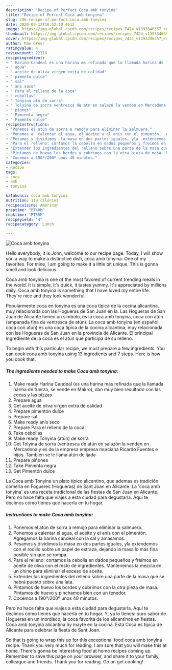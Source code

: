 ```yaml
---
description: "Recipe of Perfect Coca amb tonyina"
title: "Recipe of Perfect Coca amb tonyina"
slug: 296-recipe-of-perfect-coca-amb-tonyina
date: 2020-09-12T16:52:10.461Z
image: https://img-global.cpcdn.com/recipes/recipes_7424_v1393346357_receta_foto_00007424/751x532cq70/coca-amb-tonyina-foto-principal.jpg
thumbnail: https://img-global.cpcdn.com/recipes/recipes_7424_v1393346357_receta_foto_00007424/751x532cq70/coca-amb-tonyina-foto-principal.jpg
cover: https://img-global.cpcdn.com/recipes/recipes_7424_v1393346357_receta_foto_00007424/751x532cq70/coca-amb-tonyina-foto-principal.jpg
author: Mae Greer
ratingvalue: 4
reviewcount: 22318
recipeingredient:
- " Harina Candeal es una harina ms refinada que la llamada harina de fuerza se vende en Makro dan muy bien resultado con las cocas y las pizzas"
- " agua"
- " aceite de oliva virgen extra de calidad"
- " pimentn dulce"
- " sal"
- " ans seco"
- " Para el relleno de la coca"
- " cebollas"
- " Tonyina atn de sorra"
- " Tolyina de sorra ventresca de atn en salazn la venden en Mercadona y es de la empresa empresa murciana Ricardo Fuentes e hijos Tambin se le llama atn de ijada"
- " piones"
- " Pimienta negra"
- " Pimentn dulce"
recipeinstructions:
- "Ponemos el atún de sorra a remojo para eliminar la salmuera."
- "Ponemos a  calentar el agua, el aceite y el anís con el pimentón.  Agregamos la harina candeal  con la sal y amasamos."
- "Pesamos y dividimos  la masa en dos partes iguales, yla  extendemos con el rodillo sobre un papel de estraza, dejando la masa lo más fina posible sin que se rompa."
- "Para el relleno: cortamos la cebolla en dados pequeños y freímos en aceite de oliva con el resto de ingredientes. Mantenemos la mezcla en un chino para eliminar el exceso de aceite."
- "Extender los ingredientes del relleno sobre una parte de la masa que se habrá puesto sobre una lata."
- "Pintamos de huevo los bordes y cubrimos con la otra pieza de masa. Pintamos de huevo y pinchamos bien con un tenedor."
- "Cocemos a 190º/200º unos 40 minutos."
categories:
- Recipe
tags:
- coca
- amb
- tonyina

katakunci: coca amb tonyina 
nutrition: 119 calories
recipecuisine: American
preptime: "PT40M"
cooktime: "PT55M"
recipeyield: "4"
recipecategory: Lunch

---
```



![Coca amb tonyina](https://img-global.cpcdn.com/recipes/recipes_7424_v1393346357_receta_foto_00007424/751x532cq70/coca-amb-tonyina-foto-principal.jpg)

Hello everybody, it is John, welcome to our recipe page. Today, I will show you a way to make a distinctive dish, coca amb tonyina. One of my favorites. For mine, I am going to make it a little bit unique. This is gonna smell and look delicious.

Coca amb tonyina is one of the most favored of current trending meals in the world. It is simple, it's quick, it tastes yummy. It's appreciated by millions daily. Coca amb tonyina is something that I have loved my entire life. They're nice and they look wonderful.

Popularmente coca en tonyina es una coca típica de la cocina alicantina, muy relacionada con las Hogueras de San Juan en la. Las Hogueras de San Juan de Alicante tienen un símbolo, es la coca amb tonyina, coca con atún (empanada fina de ventresca de atún). La coca amb tonyina (en español: coca con atún) es una coca típica de la cocina alicantina, muy relacionada con las Hogueras de San Juan en la provincia de Alicante. El principal ingrediente de la coca es el atún que participa de su relleno.


To begin with this particular recipe, we must prepare a few ingredients. You can cook coca amb tonyina using 13 ingredients and 7 steps. Here is how you cook that.

<!--inarticleads1-->

##### The ingredients needed to make Coca amb tonyina:

1. Make ready  Harina Candeal (es una harina más refinada que la llamada harina de fuerza, se vende en Makro), dan muy bien resultado con las cocas y las pizzas
1. Prepare  agua
1. Get  aceite de oliva virgen extra de calidad
1. Prepare  pimentón dulce
1. Prepare  sal
1. Make ready  anís seco
1. Prepare  Para el relleno de la coca
1. Take  cebollas
1. Make ready  Tonyina (atún) de sorra
1. Get  Tolyina de sorra (ventresca de atún en salazón la venden en Mercadona y es de la empresa empresa murciana Ricardo Fuentes e hijos. También se le llama atún de ijada
1. Prepare  piñones
1. Take  Pimienta negra
1. Get  Pimentón dulce


La Coca amb Tonyina un plato típico alicantino, que ademas es tradición comerla en Fogueres (Hogueras) de Sant Joan en Alicante. La &#39;coca amb tonyina&#39; es una receta tradicional de las fiestas de San Juan en Alicante. Pero no hace falta que viajes a esta ciudad para degustarla. Aquí te decimos cómo tienes que hacerla en tu hogar. 

<!--inarticleads2-->

##### Instructions to make Coca amb tonyina:

1. Ponemos el atún de sorra a remojo para eliminar la salmuera.
1. Ponemos a  calentar el agua, el aceite y el anís con el pimentón.  Agregamos la harina candeal  con la sal y amasamos.
1. Pesamos y dividimos  la masa en dos partes iguales, yla  extendemos con el rodillo sobre un papel de estraza, dejando la masa lo más fina posible sin que se rompa.
1. Para el relleno: cortamos la cebolla en dados pequeños y freímos en aceite de oliva con el resto de ingredientes. Mantenemos la mezcla en un chino para eliminar el exceso de aceite.
1. Extender los ingredientes del relleno sobre una parte de la masa que se habrá puesto sobre una lata.
1. Pintamos de huevo los bordes y cubrimos con la otra pieza de masa. Pintamos de huevo y pinchamos bien con un tenedor.
1. Cocemos a 190º/200º unos 40 minutos.


Pero no hace falta que viajes a esta ciudad para degustarla. Aquí te decimos cómo tienes que hacerla en tu hogar. Y, ya lo tienes: puro sabor de Hogueras en un mordisco, la coca favorita de los alicantinos en fiestas. Coca amb tonyina alicantina by mayte en la cocina. Esta Coca es típica de Alicante para celebrar la fiesta de Sant Joan. 

So that is going to wrap this up for this exceptional food coca amb tonyina recipe. Thank you very much for reading. I am sure that you will make this at home. There's gonna be interesting food at home recipes coming up. Remember to save this page on your browser, and share it to your family, colleague and friends. Thank you for reading. Go on get cooking!
